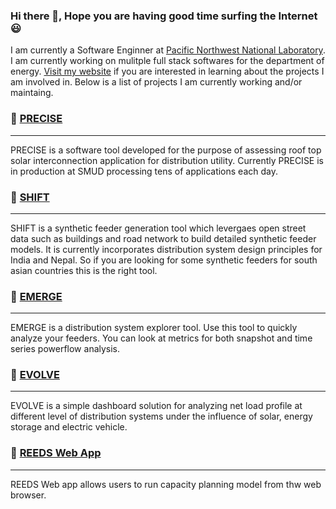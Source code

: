 ### Hi there 👋, Hope you are having good time surfing the Internet :smiley:

I am currently a Software Enginner at [Pacific Northwest National Laboratory](www.pnnl.gov). I am currently working on mulitple full stack softwares for the department of energy.
[Visit my website](www.kduwadi.com) if you are interested in learning about the projects I am involved in. Below is a list of projects I am currently working and/or maintaing.


### :rocket: [PRECISE](https://www.nrel.gov/grid/precise-tool.html)
---

PRECISE is a software tool developed for the purpose of assessing roof top solar interconnection application for distribution utility. Currently PRECISE is in production at SMUD processing tens of applications each day. 

### :rocket: [SHIFT](www.github.com/nrel/shift)
---

SHIFT is a synthetic feeder generation tool which levergaes open street data such as buildings and road network to build detailed synthetic feeder models. It is currently incorporates distribution system design principles for India and Nepal. So if you are looking for some synthetic feeders for south asian countries this is the right tool.

### :rocket: [EMERGE](www.github.com/nrel/emerge)
---

EMERGE is a distribution system explorer tool. Use this tool to quickly analyze your feeders. You can look at metrics for both snapshot and time series powerflow analysis.

### :rocket: [EVOLVE](www.github.com/nrel/evolve)
---

EVOLVE is a simple dashboard solution for analyzing net load profile at different level of distribution systems under the influence of solar, energy storage and electric vehicle.

### :rocket: [REEDS Web App](https://www.nrel.gov/analysis/reeds/)
---

REEDS Web app allows users to run capacity planning model from thw web browser. 



 

<!--
**KapilDuwadi/KapilDuwadi** is a ✨ _special_ ✨ repository because its `README.md` (this file) appears on your GitHub profile.

Here are some ideas to get you started:

- 🔭 I’m currently working on ...
- 🌱 I’m currently learning ...
- 👯 I’m looking to collaborate on ...
- 🤔 I’m looking for help with ...
- 💬 Ask me about ...
- 📫 How to reach me: ...
- 😄 Pronouns: ...
- ⚡ Fun fact: ...
-->
